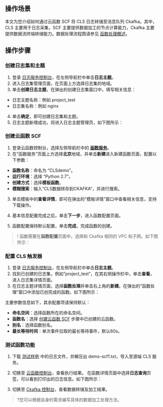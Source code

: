 ## 操作场景

本文为您介绍如何通过云函数 SCF 将 CLS 日志转储至消息队列 Ckafka。其中，CLS 主要用于日志采集，SCF 主要提供数据加工的节点计算能力，Ckafka 主要提供数据流终端转储能力。数据处理流程图请参见 [函数处理概述](https://intl.cloud.tencent.com/document/product/614/38883)。



## 操作步骤

[](id:step01)

### 创建日志集和主题
1. 登录 [日志服务控制台](https://console.cloud.tencent.com/cls)，在左侧导航栏中单击**日志主题**。
2. 进入日志集管理页面，在页面上方选择日志集的地域。
3. 单击**创建日志主题**，在弹出的创建日志集窗口中，填写相关信息：
  - 日志主题名称：例如 project_test
  - 日志集名称：例如 nginx

4. 单击**确定**，即可创建日志集和主题。
5. 日志主题新增成功，将进入日志主题管理页，如下图所示：




[](id:step03)

### 创建云函数 SCF

1. 登录云函数控制台，选择左侧导航栏中的 **[函数服务](https://console.cloud.tencent.com/scf/list)**。
2. 在“函数服务”页面上方选择**北京**地域，并单击**新建**进入新建函数页面，配置以下参数：
 - **函数名称**：命名为 “CLSdemo”。
 - **运行环境**：选择 “Python 2.7”。
 - **创建方式**：选择**模板函数**。
 - **模糊搜索**：输入“CLS数据转存到CKAFKA”，并进行搜索。
3. 单击模板中的**查看详情**，即可在弹出的“模板详情”窗口中查看相关信息，支持下载操作。

4. 基本信息配置完成之后，单击**下一步**，进入函数配置页面。
5. 函数配置保持默认配置，单击**完成**，完成函数的创建。
>!  函数需要在**函数配置**页面中，选择和 Ckafka 相同的 VPC 和子网。如下图所示：



[](id:step04)

### 配置 CLS 触发器
1. 登录 [日志服务控制台](https://console.cloud.tencent.com/cls)，在左侧导航栏中单击**日志主题**。
2. 找到已创建的日志集，例如”project_test“，在其右侧操作栏中，单击**查看**，进入日志集详情页面。
3. 在日志主题详情页面，选择**函数处理**并单击右上角的**新建**。在弹出的“函数处理”窗口中添加已创完成的函数。如下图所示：

主要参数信息如下，其余配置项请保持默认：
 - **命名空间**：选择函数所在的命名空间。
 - **函数名**：选择 [创建云函数 SCF](#step03) 步骤中已创建的云函数。
 - **别名**：选择函数别名。
 - **最长等待时间**：单次事件拉取的最长等待事件，默认60s。

[](id:step05)

### 测试函数功能
1. 下载 [测试样例](https://main.qcloudimg.com/raw/6e0d4837eefd0ce77dac8a3973acdf39.zip) 中的日志文件，并解压出 demo-scf1.txt，导入至源端 CLS 服务。
2. 切换至 [云函数控制台](https://console.cloud.tencent.com/scf/list?rid=8&ns=default)，查看执行结果。
在函数详情页面中选择**日志查询**页签，可以看到打印出的日志信息。如下图所示：

3. 切换至 [Ckafka 控制台](https://console.cloud.tencent.com/ckafka)，查看数据转储及加工结果。
>?您可以根据自身的需求编写具体的数据加工处理方法。
